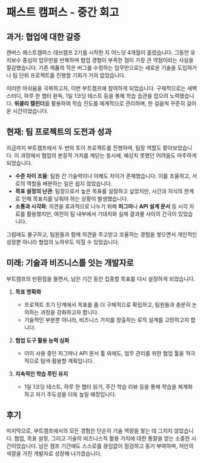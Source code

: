 # 패스트 캠퍼스 - 중간 회고

## 과거: 협업에 대한 갈증

캔버스 패스트캠퍼스 데브캠프 2기를 시작한 지 어느덧 4개월이 흘렀습니다. 그동안 유지보수 중심의 업무만을 반복하며 협업 경험이 부족한 점이 가장 큰 약점이라는 사실을 절감했습니다. 기존 제품의 작은 버그를 수정하는 업무만으로는 새로운 기술을 도입하거나 팀 단위 프로젝트를 진행할 기회가 거의 없었습니다. 

이러한 아쉬움을 극복하고자, 이번 부트캠프에 참여하게 되었습니다. 구체적으로는 새벽 스터디, 하루 한 챕터 완독, 1일 1코딩 테스트 등을 통해 학습 습관을 잡으려 노력했습니다. **위클리 캘린더**를 활용하여 학습 진도를 체계적으로 관리하며, 한 걸음씩 꾸준히 걸어온 시간이었습니다.
## 현재: 팀 프로젝트의 도전과 성과

지금까지 부트캠프에서 두 번의 토이 프로젝트를 진행하며, 팀장 역할도 맡아보았습니다. 이 과정에서 협업의 본질적 가치를 깨닫는 동시에, 예상치 못했던 어려움도 마주하게 되었습니다.  
- **수준 차이 조율**: 팀원 간 기술력이나 이해도 차이가 존재했습니다. 이를 조율하고, 서로의 역할을 배분하는 일은 쉽지 않았습니다.  
- **목표 설정의 난관**: 팀장으로서 높은 목표를 설정하고 싶었지만, 시간과 지식의 한계로 인해 목표치를 낮춰야 하는 상황이 발생했습니다.  
- **소통과 시각화**: 의견을 효과적으로 나누기 위해 **피그마**나 **API 설계 문서** 등 시각 자료를 활용했지만, 여전히 팀 내부에서 기대치와 실제 결과물 사이의 간극이 있었습니다.

그럼에도 불구하고, 팀원들과 함께 의견을 주고받고 조율하는 경험을 쌓으면서 개인적인 성장뿐 아니라 협업의 노하우도 익힐 수 있었습니다.
## 미래: 기술과 비즈니스를 잇는 개발자로

부트캠프의 반환점을 돌면서, 남은 기간 동안 집중할 목표를 다시 설정하게 되었습니다.

1. **목표 명확화**  
   - 프로젝트 초기 단계에서 목표를 좀 더 구체적으로 확립하고, 팀원들과 충분히 논의하는 과정을 강화하고자 합니다.  
   - 기술적인 부분뿐 아니라, 비즈니스 가치를 창출하는 로직 설계를 고민하고자 합니다.

2. **협업 도구 활용 능력 심화**  
   - 이미 사용 중인 피그마나 API 문서 툴 외에도, 업무 관리를 위한 협업 툴을 적극적으로 탐색·활용할 계획입니다.

3. **지속적인 학습 루틴 유지**  
   - 1일 1코딩 테스트, 하루 한 챕터 읽기, 주간 학습 리뷰 등을 통해 학습을 체계화하고 자기 주도성을 더욱 높일 예정입니다.

## 후기

마지막으로, 부트캠프에서의 모든 경험은 단순히 기술 역량을 쌓는 데 그치지 않았습니다. 협업, 목표 설정, 그리고 기술의 비즈니스적 활용 가치에 대한 통찰을 얻는 소중한 시간이었습니다. 남은 캠프 기간에도 스스로를 끊임없이 점검하고 동기 부여하며, 저만의 색깔을 가진 개발자로 성장해 나가겠습니다.